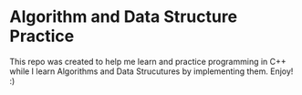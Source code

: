 # Algorithm and Data Structure Practice

This repo was created to help me learn and practice programming in C++ while I learn Algorithms and Data Strucutures by implementing them. Enjoy! :)
